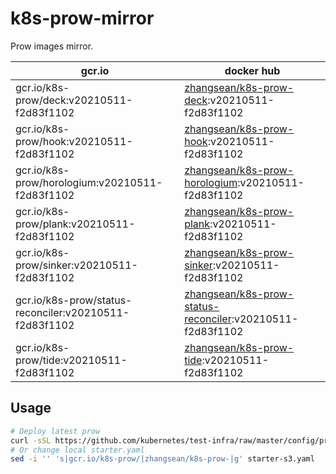 # k8s-prow-mirror

Prow images mirror.

gcr.io | docker hub
---|---
gcr.io/k8s-prow/deck:v20210511-f2d83f1102 | [zhangsean/k8s-prow-deck](https://hub.docker.com/r/zhangsean/k8s-prow-deck):v20210511-f2d83f1102
gcr.io/k8s-prow/hook:v20210511-f2d83f1102 | [zhangsean/k8s-prow-hook](https://hub.docker.com/r/zhangsean/k8s-prow-hook):v20210511-f2d83f1102
gcr.io/k8s-prow/horologium:v20210511-f2d83f1102 | [zhangsean/k8s-prow-horologium](https://hub.docker.com/r/zhangsean/k8s-prow-horologium):v20210511-f2d83f1102
gcr.io/k8s-prow/plank:v20210511-f2d83f1102 | [zhangsean/k8s-prow-plank](https://hub.docker.com/r/zhangsean/k8s-prow-plank):v20210511-f2d83f1102
gcr.io/k8s-prow/sinker:v20210511-f2d83f1102 | [zhangsean/k8s-prow-sinker](https://hub.docker.com/r/zhangsean/k8s-prow-sinker):v20210511-f2d83f1102
gcr.io/k8s-prow/status-reconciler:v20210511-f2d83f1102 | [zhangsean/k8s-prow-status-reconciler](https://hub.docker.com/r/zhangsean/k8s-prow-status-reconciler):v20210511-f2d83f1102
gcr.io/k8s-prow/tide:v20210511-f2d83f1102 | [zhangsean/k8s-prow-tide](https://hub.docker.com/r/zhangsean/k8s-prow-tide):v20210511-f2d83f1102

## Usage

```bash
# Deploy latest prow
curl -sSL https://github.com/kubernetes/test-infra/raw/master/config/prow/cluster/starter-s3.yaml | sed 's|gcr.io/k8s-prow/|zhangsean/k8s-prow-|g' | kubectl apply -f -
# Or change local starter.yaml
sed -i '' 's|gcr.io/k8s-prow/|zhangsean/k8s-prow-|g' starter-s3.yaml
```

